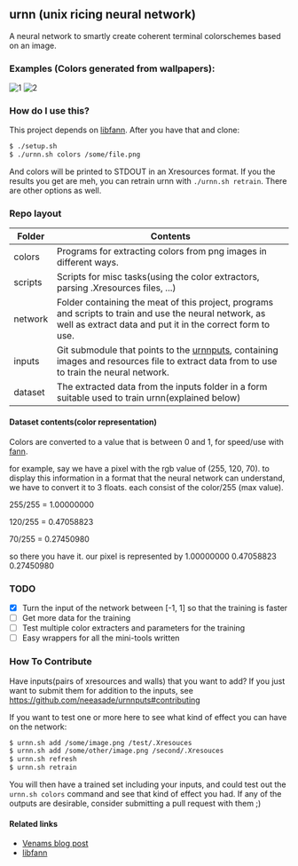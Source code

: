 ## urnn (unix ricing neural network)

A neural network to smartly create coherent terminal colorschemes based on an image.

### Examples (Colors generated from wallpapers):

![1](http://pub.iotek.org/p/84nIYJl.png)
![2](http://pub.iotek.org/p/jL2NNE5.png)

### How do I use this?
This project depends on [libfann](https://github.com/libfann/fann). After you have that and clone:
``` bash
$ ./setup.sh
$ ./urnn.sh colors /some/file.png
```
And colors will be printed to STDOUT in an Xresources format. If you the results you get are meh, you can retrain urnn with `./urnn.sh retrain`. There are other options as well.

### Repo layout

Folder	| Contents
--------|---------
colors 	| Programs for extracting colors from png images in different ways.
scripts | Scripts for misc tasks(using the color extractors, parsing .Xresources files, ...)
network | Folder containing the meat of this project, programs and scripts to train and use the neural network, as well as extract data and put it in the correct form to use.
inputs 	| Git submodule that points to the [urnnputs](https://github.com/neeasade/urnnputs), containing images and resources file to extract data from to use to train the neural network.
dataset | The extracted data from the inputs folder in a form suitable used to train urnn(explained below)

#### Dataset contents(color representation)

Colors are converted to a value that is between 0 and 1, for speed/use with [fann](https://github.com/libfann/fann).

for example, say we have a pixel with the rgb value of (255, 120, 70). to display this information in a format that the neural network can understand, we have to convert it to 3 floats. each consist of the color/255 (max value).

255/255 = 1.00000000

120/255 = 0.47058823

70/255  = 0.27450980

so there you have it. our pixel is represented by 1.00000000 0.47058823 0.27450980

### TODO

* [x] Turn the input of the network between [-1, 1] so that the training is faster
* [ ] Get more data for the training
* [ ] Test multiple color extracters and parameters for the training
* [ ] Easy wrappers for all the mini-tools written

### How To Contribute

Have inputs(pairs of xresources and walls) that you want to add?
If you just want to submit them for addition to the inputs, see https://github.com/neeasade/urnnputs#contributing

If you want to test one or more here to see what kind of effect you can have on the network:
``` bash
$ urnn.sh add /some/image.png /test/.Xresouces
$ urnn.sh add /some/other/image.png /second/.Xresouces
$ urnn.sh refresh
$ urnn.sh retrain
```
You will then have a trained set including your inputs, and could test out the `urnn.sh colors` command and see that kind of effect you had. If any of the outputs are desirable, consider submitting a pull request with them ;)

#### Related links
- [Venams blog post](http://venam.nixers.net/blog/programming/2015/07/06/project-summer-july-2015.html)
- [libfann](https://github.com/libfann/fann)
